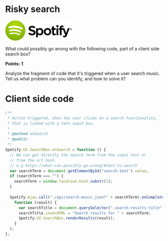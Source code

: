 # Risky search

![Spotify Logo](../resources/spotify-logo.png)

What could possibly go wrong with the following code, part of a client side search box?

**Points: 1**

Analyze the fragment of code that it's triggered when a user search music.
Tell us what problem can you identify, and how to solve it?

# Client side code

```javascript
/**
 * Action triggered, when the user clicks on a search functionality,
 * that is linked with a text input box.
 *
 * @method onSearch
 * @public
 */
Spotify.UI.SearchBox.onSearch = function () {
  // We can get directly the search term from the input text or
  // from the url hash.
  // e.g https://what-can-possibly-go-wrong/#text-to-search
  var searchTerm = document.getElementById("search-text").value;
  if (searchTerm === "") {
    searchTerm = window.location.hash.substr(1);
  }

  Spotify.Ajax.call("./api/search-music.json?" + searchTerm).onCompleted(
    function (result) {
      var searchTitle = document.querySelector(".search-results-title");
      searchTitle.innerHTML = "Search results for " + searchTerm;
      Spotify.UI.SearchBox.renderResults(result);
    }
  );
};
```
